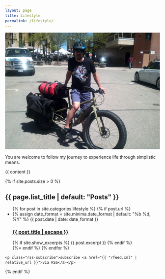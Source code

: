 ```yaml
---
layout: page
title: Lifestyle
permalink: /lifestyle/
---
```


<div class="home">
  
  <img src='/assets/images/profile/lifestyle.jpg' >
  <p>
  You are welcome to follow my journey to experience life through simplistic means.
  </p>

  {{ content }}

  {% if site.posts.size > 0 %}
    <h2 class="post-list-heading">{{ page.list_title | default: "Posts" }}</h2>
    <ul class="post-list">
      {% for post in site.categories.lifestyle %}
          {% if post.url %}
              <li>
                {% assign date_format = site.minima.date_format | default: "%b %d, %Y" %}
                <span class="post-meta">{{ post.date | date: date_format }}</span>
                <h3>
                  <a class="post-link" href="{{ post.url | relative_url }}">
                    {{ post.title | escape }}
                  </a>
                </h3>
                {% if site.show_excerpts %}
                  {{ post.excerpt }}
                {% endif %}
              </li>
          {%= endif %}
      {% endfor %}
    </ul>

    <p class="rss-subscribe">subscribe <a href="{{ "/feed.xml" | relative_url }}">via RSS</a></p>
  {% endif %}

</div>